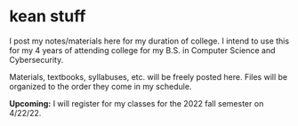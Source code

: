 # kean stuff
I post my notes/materials here for my duration of college. I intend to use this for my 4 years of attending college for my B.S. in Computer Science and Cybersecurity.

Materials, textbooks, syllabuses, etc. will be freely posted here. Files will be organized to the order they come in my schedule.

**Upcoming:** I will register for my classes for the 2022 fall semester on 4/22/22.
